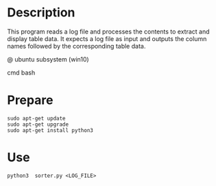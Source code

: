 # Description
  This program reads a log file and processes the contents to extract and display table data. 
  It expects a log file as input and outputs the column names followed by the corresponding table data. 

@ ubuntu subsystem (win10)

cmd
  bash

# Prepare
    sudo apt-get update
    sudo apt-get upgrade
    sudo apt-get install python3

# Use
    python3  sorter.py <LOG_FILE>

